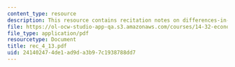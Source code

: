 ```yaml
---
content_type: resource
description: This resource contains recitation notes on differences-in-differences.
file: https://ol-ocw-studio-app-qa.s3.amazonaws.com/courses/14-32-econometrics-spring-2007/241402474de1ad9da3b97c1938788dd7_rec_4_13.pdf
file_type: application/pdf
resourcetype: Document
title: rec_4_13.pdf
uid: 24140247-4de1-ad9d-a3b9-7c1938788dd7
---
```

